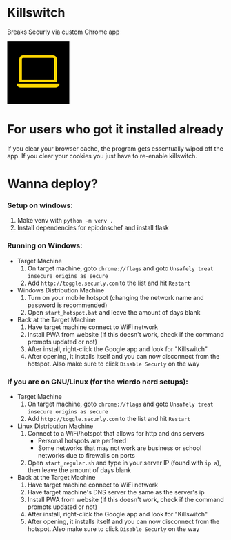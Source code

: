# Killswitch

Breaks Securly via custom Chrome app

![Killswitch Logo](icons/144x144.png)

# For users who got it installed already

If you clear your browser cache, the program gets essentually wiped off the app. If you clear your cookies you just have to re-enable killswitch.

# Wanna deploy?

### Setup on windows:
1. Make venv with `python -m venv .`
2. Install dependencies for epicdnschef and install flask

### Running on Windows:
- Target Machine
    1. On target machine, goto `chrome://flags` and goto `Unsafely treat insecure origins as secure`
    2. Add `http://toggle.securly.com` to the list and hit `Restart`
- Windows Distribution Machine
    1. Turn on your mobile hotspot (changing the network name and password is recommended)
    2. Open `start_hotspot.bat` and leave the amount of days blank
- Back at the Target Machine
    1. Have target machine connect to WiFi network
    2. Install PWA from website (if this doesn't work, check if the command prompts updated or not)
    3. After install, right-click the Google app and look for "Killswitch"
    4. After opening, it installs itself and you can now disconnect from the hotspot. Also make sure to click `Disable Securly` on the way

### If you are on GNU/Linux (for the wierdo nerd setups):
- Target Machine
    1. On target machine, goto `chrome://flags` and goto `Unsafely treat insecure origins as secure`
    2. Add `http://toggle.securly.com` to the list and hit `Restart`
- Linux Distribution Machine
    1. Connect to a WiFi/hotspot that allows for http and dns servers
        - Personal hotspots are perfered
        - Some networks that may not work are business or school networks due to firewalls on ports 
    2. Open `start_regular.sh` and type in your server IP (found with `ip a`), then leave the amount of days blank
- Back at the Target Machine
    1. Have target machine connect to WiFi network
    2. Have target machine's DNS server the same as the server's ip
    3. Install PWA from website (if this doesn't work, check if the command prompts updated or not)
    3. After install, right-click the Google app and look for "Killswitch"
    4. After opening, it installs itself and you can now disconnect from the hotspot. Also make sure to click `Disable Securly` on the way
